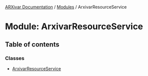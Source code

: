 [ARXivar Documentation](../README.md) / [Modules](../modules.md) / ArxivarResourceService

# Module: ArxivarResourceService

## Table of contents

### Classes

- [ArxivarResourceService](../classes/arxivarresourceservice.arxivarresourceservice-1.md)
